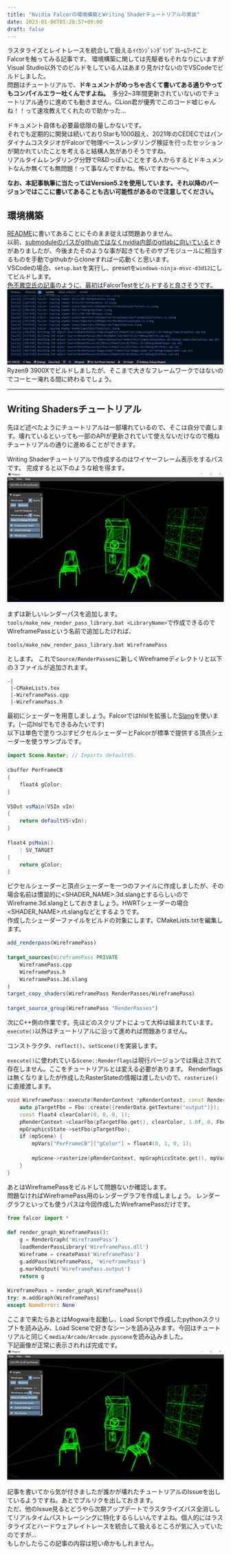 ```yaml
---
title: "Nvidia Falcorの環境構築とWriting Shaderチュートリアルの実装"
date: 2023-01-06T05:28:57+09:00
draft: false
---
```


ラスタライズとレイトレースを統合して扱えるｲｲｶﾝｼﾞﾚﾝﾀﾞﾘﾝｸﾞﾌﾚｰﾑﾜｰｸことFalcorを触ってみる記事です。
環境構築に関しては先駆者もそれなりにいますがVisual Studio以外でのビルドをしている人はあまり見かけないのでVSCodeでビルドしました。  
問題はチュートリアルで、**ドキュメントがめっちゃ古くて書いてある通りやってもコンパイルエラー吐くんですよね。**　多分2~3年間更新されていないのでチュートリアル通りに進めても動きません。CLion君が優秀でこのコード嘘じゃんね！！って速攻教えてくれたので助かった...  

ドキュメント自体も必要最低限の量しかないです。  
それでも定期的に開発は続いておりStarも1000超え、2021年のCEDECではバンダイナムコスタジオがFalcorで物理ベースレンダリング検証を行ったセッションが開かれていたことを考えると結構人気がありそうですね。  
リアルタイムレンダリング分野でR&Dっぽいことをする人からするとドキュメントなんか無くても無問題！って事なんですかね。怖いですね～～～。

**なお、本記事執筆に当たってはVersion5.2を使用しています。それ以降のバージョンではここに書いてあることも古い可能性があるので注意してください。**

## 環境構築
[README](https://github.com/NVIDIAGameWorks/Falcor#readme)に書いてあることにそのまま従えば問題ありません。  
以前、[submoduleのパスがgithubではなくnvidia内部のgitlabに向いている](https://github.com/NVIDIAGameWorks/Falcor/pull/327)ときがありましたが、今後またそのような事が起きてもそのサブモジュールに相当するものを手動でgithubからcloneすれば一応動くと思います。  
VSCodeの場合、`setup.bat`を実行し、presetを`windows-ninja-msvc-d3d12`にしてビルドします。  
[色不異空氏の記事](https://shikihuiku.github.io/post/falcor_getting_started/)のように、最初はFalcorTestをビルドすると良さそうです。　　
![](2023-01-12-20-34-58.png)
Ryzen9 3900Xでビルドしましたが、そこまで大きなフレームワークではないのでコーヒー淹れる間に終わるでしょう。

---
## Writing Shadersチュートリアル
先ほど述べたようにチュートリアルは一部壊れているので、そこは自分で直します。壊れているといっても一部のAPIが更新されていて使えないだけなので概ねチュートリアルの通りに進めることができます。

Writing Shaderチュートリアルで作成するのはワイヤーフレーム表示をするパスです。
完成すると以下のような絵を得ます。
![](2023-01-11-21-58-26.png)

まずは新しいレンダーパスを追加します。`tools/make_new_render_pass_library.bat <LibraryName>`で作成できるのでWireframePassという名前で追加したければ、
```
tools/make_new_render_pass_library.bat WireframePass
```  
とします。
これで`Source/RenderPasses`に新しくWireframeディレクトリと以下の３ファイルが追加されます。
```
-|
 |-CMakeLists.tex
 |-WireframePass.cpp
 |-WireframePass.h
```
最初にシェーダーを用意しましょう。Falcorではhlslを拡張した[Slang](https://github.com/shader-slang/slang)を使います。(一応hlslでもできるみたいです)  
以下は単色で塗りつぶすピクセルシェーダーとFalcorが標準で提供する頂点シェーダーを使うサンプルです。
```java
import Scene.Raster; // Imports defaultVS.

cbuffer PerFrameCB
{
    float4 gColor;
}

VSOut vsMain(VSIn vIn)
{
    return defaultVS(vIn);
}

float4 psMain()
    : SV_TARGET
{
    return gColor;
}

```
ピクセルシェーダーと頂点シェーダーを一つのファイルに作成しましたが、その場合名前は慣習的に<SHADER_NAME>.3d.slangとするらしいのでWireframe.3d.slangとしておきましょう。HWRTシェーダーの場合<SHADER_NAME>.rt.slangなどとするようです。  
作成したシェーダーファイルをビルドの対象にします。CMakeLists.txtを編集します。
```CMake
add_renderpass(WireframePass)

target_sources(WireframePass PRIVATE
    WireframePass.cpp
    WireframePass.h
    WireframePass.3d.slang
)
target_copy_shaders(WireframePass RenderPasses/WireframePass)

target_source_group(WireframePass "RenderPasses")
```
次にC++側の作業です。先ほどのスクリプトによって大枠は組まれています。  
`execute()`以外はチュートリアルに沿って進めれば問題ありません。

コンストラクタ、`reflect()`、`setScene()`を実装します。

`execute()`に使われている`Scene::Renderflags`は現行バージョンでは廃止されて存在しません。ここをチュートリアルとは変える必要があります。
Renderflagsは無くなりましたが作成したRasterStateの情報は渡したいので、`rasterize()`に直接渡します。

```C++
void WireframePass::execute(RenderContext *pRenderContext, const RenderData &renderData) {
    auto pTargetFbo = Fbo::create({renderData.getTexture("output")});
    const float4 clearColor(0, 0, 0, 1);
    pRenderContext->clearFbo(pTargetFbo.get(), clearColor, 1.0f, 0, FboAttachmentType::All);
    mpGraphicsState->setFbo(pTargetFbo);
    if (mpScene) {
        mpVars["PerFrameCB"]["gColor"] = float4(0, 1, 0, 1);

        mpScene->rasterize(pRenderContext, mpGraphicsState.get(), mpVars.get(), mpRasterState, mpRasterState);
    }
}
```
あとはWireframePassをビルドして問題ないか確認します。  
問題なければWireframePass用のレンダーグラフを作成しましょう。
レンダーグラフといっても使うパスは今回作成したWireframePassだけです。　　
```Python
from falcor import *

def render_graph_WireframePass():
    g = RenderGraph('WireframePass')
    loadRenderPassLibrary('WireframePass.dll')
    Wireframe = createPass('WireframePass')
    g.addPass(WireframePass, 'WireframePass')
    g.markOutput('WireframePass.output')
    return g

WireframePass = render_graph_WireframePass()
try: m.addGraph(WireframePass)
except NameError: None
```

ここまで来たらあとはMogwaiを起動し、Load Scriptで作成したpythonスクリプトを読み込み、Load Sceneで好きなシーンを読み込みます。今回はチュートリアルと同じく`media/Arcade/Arcade.pyscene`を読み込みました。  
下記画像が正常に表示されれば完成です。
![](2023-01-11-21-58-26.png)


記事を書いてから気が付きましたが誰かが壊れたチュートリアルのIssueを出しているようですね。あとでプルリクを出しておきます。  
ただ、他のIssue見るとどうやら次期アップデートでラスタライズパス全消ししてリアルタイムパストレーシングに特化するらしいんですよね。個人的にはラスタライズとハードウェアレイトレースを統合して扱えるところが気に入っていたのですが...  
もしかしたらこの記事の内容は短い命かもしれません。
